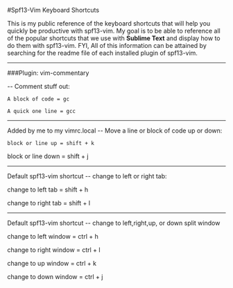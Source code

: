 #Spf13-Vim Keyboard Shortcuts

This is my public reference of the keyboard shortcuts that will help you quickly be productive with spf13-vim.
My goal is to be able to reference all of the popular shortcuts that we use with **Sublime Text** and display how to do them with 
spf13-vim. FYI, All of this information can be attained by searching for the readme file of each installed plugin of spf13-vim.

--------------------------------------------
###Plugin: vim-commentary

-- Comment stuff out:

````
A block of code = gc
````

````
A quick one line = gcc
````
-------------------------------------------------------------------------
Added by me to my vimrc.local -- Move a line or block of code up or down:

````
block or line up = shift + k

````
block or line down = shift + j

----------------------------------------------------------
Default spf13-vim shortcut -- change to left or right tab:

change to left tab = shift + h

change to right tab = shift + l

----------------------------------------------------------------------------
Default spf13-vim shortcut -- change to left,right,up, or down split window

change to left window = ctrl + h

change to right window = ctrl + l

change to up window = ctrl + k

change to down window = ctrl + j


